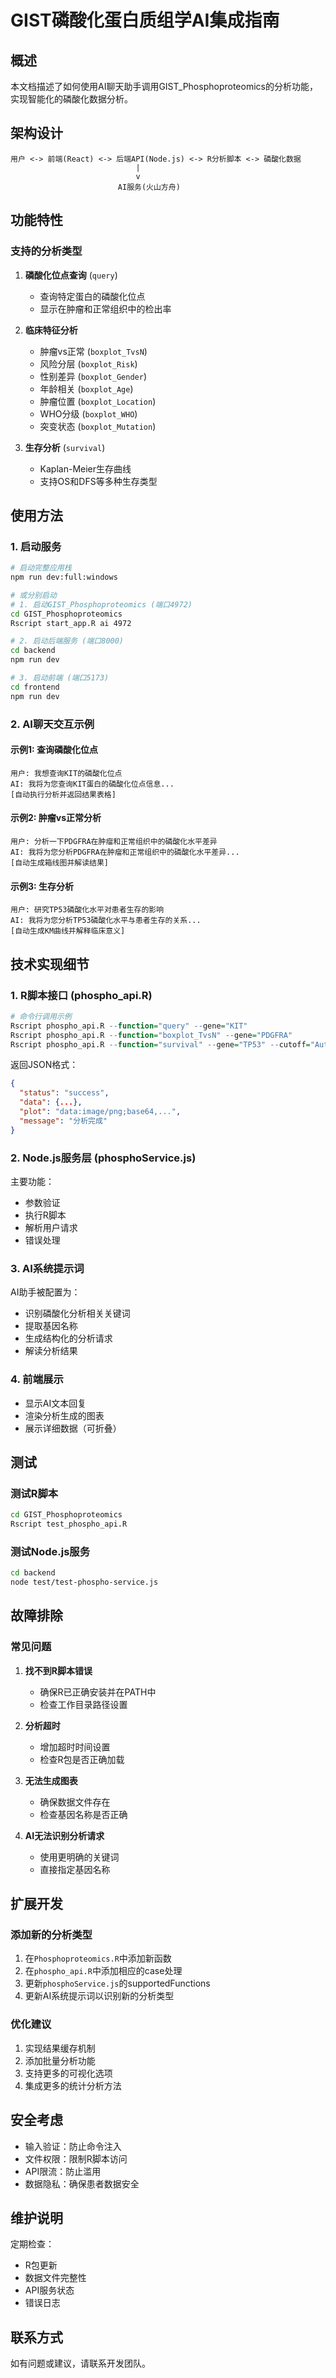 # GIST磷酸化蛋白质组学AI集成指南

## 概述

本文档描述了如何使用AI聊天助手调用GIST_Phosphoproteomics的分析功能，实现智能化的磷酸化数据分析。

## 架构设计

```
用户 <-> 前端(React) <-> 后端API(Node.js) <-> R分析脚本 <-> 磷酸化数据
                            |
                            v
                        AI服务(火山方舟)
```

## 功能特性

### 支持的分析类型

1. **磷酸化位点查询** (`query`)
   - 查询特定蛋白的磷酸化位点
   - 显示在肿瘤和正常组织中的检出率

2. **临床特征分析**
   - 肿瘤vs正常 (`boxplot_TvsN`)
   - 风险分层 (`boxplot_Risk`)
   - 性别差异 (`boxplot_Gender`)
   - 年龄相关 (`boxplot_Age`)
   - 肿瘤位置 (`boxplot_Location`)
   - WHO分级 (`boxplot_WHO`)
   - 突变状态 (`boxplot_Mutation`)

3. **生存分析** (`survival`)
   - Kaplan-Meier生存曲线
   - 支持OS和DFS等多种生存类型

## 使用方法

### 1. 启动服务

```bash
# 启动完整应用栈
npm run dev:full:windows

# 或分别启动
# 1. 启动GIST_Phosphoproteomics (端口4972)
cd GIST_Phosphoproteomics
Rscript start_app.R ai 4972

# 2. 启动后端服务 (端口8000)
cd backend
npm run dev

# 3. 启动前端 (端口5173)
cd frontend
npm run dev
```

### 2. AI聊天交互示例

#### 示例1: 查询磷酸化位点
```
用户: 我想查询KIT的磷酸化位点
AI: 我将为您查询KIT蛋白的磷酸化位点信息...
[自动执行分析并返回结果表格]
```

#### 示例2: 肿瘤vs正常分析
```
用户: 分析一下PDGFRA在肿瘤和正常组织中的磷酸化水平差异
AI: 我将为您分析PDGFRA在肿瘤和正常组织中的磷酸化水平差异...
[自动生成箱线图并解读结果]
```

#### 示例3: 生存分析
```
用户: 研究TP53磷酸化水平对患者生存的影响
AI: 我将为您分析TP53磷酸化水平与患者生存的关系...
[自动生成KM曲线并解释临床意义]
```

## 技术实现细节

### 1. R脚本接口 (phospho_api.R)

```r
# 命令行调用示例
Rscript phospho_api.R --function="query" --gene="KIT"
Rscript phospho_api.R --function="boxplot_TvsN" --gene="PDGFRA"
Rscript phospho_api.R --function="survival" --gene="TP53" --cutoff="Auto" --survtype="OS"
```

返回JSON格式：
```json
{
  "status": "success",
  "data": {...},
  "plot": "data:image/png;base64,...",
  "message": "分析完成"
}
```

### 2. Node.js服务层 (phosphoService.js)

主要功能：
- 参数验证
- 执行R脚本
- 解析用户请求
- 错误处理

### 3. AI系统提示词

AI助手被配置为：
- 识别磷酸化分析相关关键词
- 提取基因名称
- 生成结构化的分析请求
- 解读分析结果

### 4. 前端展示

- 显示AI文本回复
- 渲染分析生成的图表
- 展示详细数据（可折叠）

## 测试

### 测试R脚本
```bash
cd GIST_Phosphoproteomics
Rscript test_phospho_api.R
```

### 测试Node.js服务
```bash
cd backend
node test/test-phospho-service.js
```

## 故障排除

### 常见问题

1. **找不到R脚本错误**
   - 确保R已正确安装并在PATH中
   - 检查工作目录路径设置

2. **分析超时**
   - 增加超时时间设置
   - 检查R包是否正确加载

3. **无法生成图表**
   - 确保数据文件存在
   - 检查基因名称是否正确

4. **AI无法识别分析请求**
   - 使用更明确的关键词
   - 直接指定基因名称

## 扩展开发

### 添加新的分析类型

1. 在`Phosphoproteomics.R`中添加新函数
2. 在`phospho_api.R`中添加相应的case处理
3. 更新`phosphoService.js`的supportedFunctions
4. 更新AI系统提示词以识别新的分析类型

### 优化建议

1. 实现结果缓存机制
2. 添加批量分析功能
3. 支持更多的可视化选项
4. 集成更多的统计分析方法

## 安全考虑

- 输入验证：防止命令注入
- 文件权限：限制R脚本访问
- API限流：防止滥用
- 数据隐私：确保患者数据安全

## 维护说明

定期检查：
- R包更新
- 数据文件完整性
- API服务状态
- 错误日志

## 联系方式

如有问题或建议，请联系开发团队。